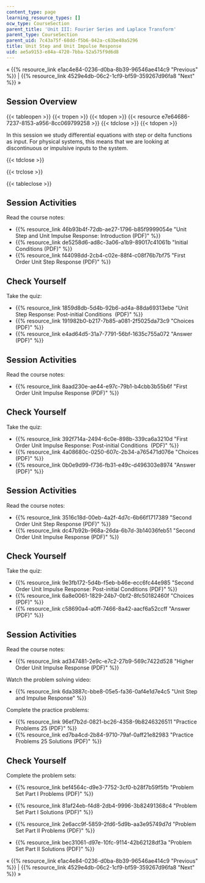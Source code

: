 ```yaml
---
content_type: page
learning_resource_types: []
ocw_type: CourseSection
parent_title: 'Unit III: Fourier Series and Laplace Transform'
parent_type: CourseSection
parent_uid: 7c43a75f-68dd-f5b6-042a-c63be40a5296
title: Unit Step and Unit Impulse Response
uid: ae5a9153-e84a-4720-7bba-52a575f9d6d8
---
```


« {{% resource_link e1ac4e84-0236-d0ba-8b39-96546ae414c9 "Previous" %}} | {{% resource_link 4529e4db-06c2-1cf9-bf59-359267d96fa8 "Next" %}} »

Session Overview
----------------

{{< tableopen >}}
{{< tropen >}}
{{< tdopen >}}
{{< resource e7e64686-7237-8153-a956-8cc069799258 >}}
{{< tdclose >}}
{{< tdopen >}}


In this session we study differential equations with step or delta functions as input. For physical systems, this means that we are looking at discontinuous or impulsive inputs to the system.


{{< tdclose >}}

{{< trclose >}}

{{< tableclose >}}

Session Activities
------------------

Read the course notes:

*   {{% resource_link 46b93b4f-72db-ae27-1796-b85f9999054e "Unit Step and Unit Impulse Response: Introduction (PDF)" %}}
*   {{% resource_link de5258d6-ad8c-3a06-a1b9-89017c41061b "Initial Conditions (PDF)" %}}
*   {{% resource_link f44098dd-2cb4-c02e-88f4-c08f76b7bf75 "First Order Unit Step Response (PDF)" %}}

Check Yourself
--------------

Take the quiz:

*   {{% resource_link 1859d8db-5d4b-92b6-ad4a-88da69313ebe "Unit Step Response: Post-initial Conditions  (PDF)" %}}
*   {{% resource_link 191982b0-b217-7b85-a081-2f5025da73c9 "Choices (PDF)" %}}
*   {{% resource_link e4ad64d5-31a7-7791-56bf-1635c755a072 "Answer (PDF)" %}}

Session Activities
------------------

Read the course notes:

*   {{% resource_link 8aad230e-ae44-e97c-79b1-b4cbb3b55b6f "First Order Unit Impulse Response (PDF)" %}}

Check Yourself
--------------

Take the quiz:

*   {{% resource_link 392f714a-2494-6c0e-898b-339ca6a3210d "First Order Unit Impulse Response: Post-initial Conditions  (PDF)" %}}
*   {{% resource_link 4a08680c-0250-607c-2b34-a765471d076e "Choices (PDF)" %}}
*   {{% resource_link 0b0e9d99-f736-fb31-e49c-d496303e8974 "Answer (PDF)" %}}

Session Activities
------------------

Read the course notes:

*   {{% resource_link 3516c18d-00eb-4a2f-4d7c-6b66f1717389 "Second Order Unit Step Response (PDF)" %}}
*   {{% resource_link dc47b92b-968a-26da-6b7d-3b14036feb51 "Second Order Unit Impulse Response (PDF)" %}}

Check Yourself
--------------

Take the quiz:

*   {{% resource_link 9e3fb172-5d4b-f5eb-b46e-ecc6fc44e985 "Second Order Unit Impulse Response: Post-initial Conditions (PDF)" %}}
*   {{% resource_link 6a8e0061-1829-24b7-0bf2-8fc50182460f "Choices (PDF)" %}}
*   {{% resource_link c58690a4-a0ff-7466-8a42-aacf6a52ccff "Answer (PDF)" %}}

Session Activities
------------------

Read the course notes:

*   {{% resource_link ad347481-2e9c-e7c2-27b9-569c7422d528 "Higher Order Unit Impulse Response (PDF)" %}}

Watch the problem solving video:

*   {{% resource_link 6da3887c-bbe8-05e5-fa36-0af4e1d7e4c5 "Unit Step and Impulse Response" %}}

Complete the practice problems:

*   {{% resource_link 96ef7b2d-0821-bc26-4358-9b8246326511 "Practice Problems 25 (PDF)" %}}
*   {{% resource_link ed7ba4cd-2b84-9710-79af-0aff21e82983 "Practice Problems 25 Solutions (PDF)" %}}

Check Yourself
--------------

Complete the problem sets:

*   {{% resource_link bef4564c-d9e3-7752-3cf0-b28f7b59f5fb "Problem Set Part I Problems (PDF)" %}}
*   {{% resource_link 81af24eb-f4d8-2db4-9996-3b82491368c4 "Problem Set Part I Solutions (PDF)" %}}
  
*   {{% resource_link 2e6acc9f-5859-2fd6-5d9b-aa3e95749d7d "Problem Set Part II Problems (PDF)" %}}
*   {{% resource_link bec31061-d97e-10fc-9114-42b62128df3a "Problem Set Part II Solutions (PDF)" %}}

« {{% resource_link e1ac4e84-0236-d0ba-8b39-96546ae414c9 "Previous" %}} | {{% resource_link 4529e4db-06c2-1cf9-bf59-359267d96fa8 "Next" %}} »